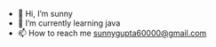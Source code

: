 - 👋 Hi, I’m sunny
- 🌱 I’m currently learning java
- 📫 How to reach me sunnygupta60000@gmail.com

<!---
sunnygupta1/sunnygupta1 is a ✨ special ✨ repository because its `README.md` (this file) appears on your GitHub profile.
You can click the Preview link to take a look at your changes.
--->
